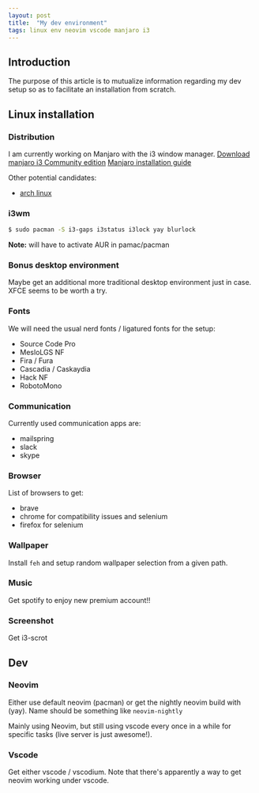 ```yaml
---
layout: post
title:  "My dev environment"
tags: linux env neovim vscode manjaro i3
---
```


## Introduction

The purpose of this article is to mutualize information regarding my dev setup
so as to facilitate an installation from scratch.

## Linux installation

### Distribution

I am currently working on Manjaro with the i3 window manager.
[Download manjaro i3 Community
edition](https://manjaro.org/downloads/community/i3/)
[Manjaro installation
guide](https://wiki.manjaro.org/index.php/Installation_Guides)

Other potential candidates:
* [arch linux](https://www.archlinux.org/)

### i3wm

```sh
$ sudo pacman -S i3-gaps i3status i3lock yay blurlock
```

**Note:** will have to activate AUR in pamac/pacman

### Bonus desktop environment

Maybe get an additional more traditional desktop environment just in case.
XFCE seems to be worth a try.

### Fonts

We will need the usual nerd fonts / ligatured fonts for the setup:
* Source Code Pro
* MesloLGS NF
* Fira / Fura
* Cascadia / Caskaydia
* Hack NF
* RobotoMono

### Communication

Currently used communication apps are:
* mailspring
* slack
* skype

### Browser

List of browsers to get:
* brave
* chrome for compatibility issues and selenium
* firefox for selenium

### Wallpaper

Install `feh` and setup random wallpaper selection from a given path.

### Music

Get spotify to enjoy new premium account!!

### Screenshot

Get i3-scrot

## Dev

### Neovim

Either use default neovim (pacman) or get the nightly neovim build with (yay).
Name should be something like `neovim-nightly`

Mainly using Neovim, but still using vscode every once in a while for specific
tasks (live server is just awesome!).

### Vscode

Get either vscode / vscodium. Note that there's apparently a way to get neovim
working under vscode.
